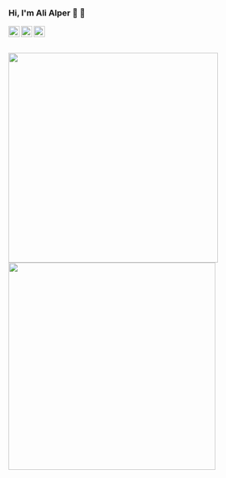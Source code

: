 ### Hi, I'm Ali Alper :wave: :wave:

<div>
  <a href="mailto:alperozmen45@gmail.com?body=Bonjour%20Muhammet">
    <img width="22px"src="https://unpkg.com/simple-icons@v4/icons/gmail.svg" />
  </a>
  <a href="https://www.linkedin.com/in/ali-alper-%C3%B6zmen-65092719b/">
    <img  width="22" src="https://unpkg.com/simple-icons@v4/icons/linkedin.svg" align="left" />
  </a>
  <a href="https://twitter.com/alialperozmen">
    <img  width="22" src="https://unpkg.com/simple-icons@v4/icons/twitter.svg" align="left" />
  </a>
</div>

<br />

<p>
  <img  src="https://github-readme-stats.vercel.app/api?username=aalperozmen&&show_icons=true&theme=radical" width=415px > 
  <img  src="https://github-readme-stats.vercel.app/api/top-langs/?username=aalperozmen&layout=compact&theme=radical" width="410px" >
</p>






